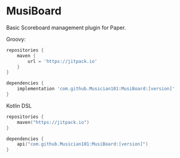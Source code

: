 # MusiBoard

Basic Scoreboard management plugin for Paper.

Groovy:

```Groovy
repositories {
    maven {
        url = 'https://jitpack.io'
    }
}

dependencies {
    implementation 'com.github.Musician101:MusiBoard:[version]'
}
```

Kotlin DSL

```Kotlin
repositories {
    maven("https://jitpack.io")
}

dependencies {
    api("com.github.Musician101:MusiBoard:[version]")
}
```
